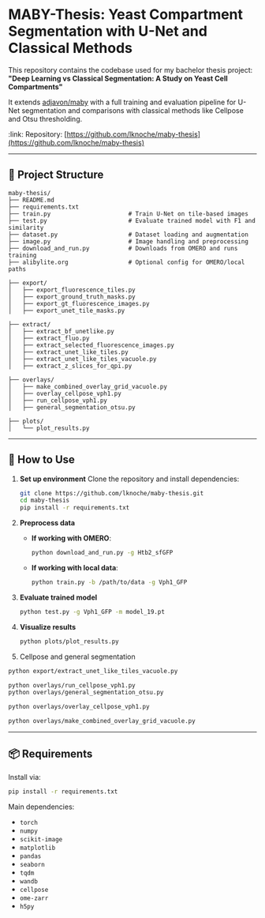 # MABY-Thesis: Yeast Compartment Segmentation with U-Net and Classical Methods

This repository contains the codebase used for my bachelor thesis project:
**"Deep Learning vs Classical Segmentation: A Study on Yeast Cell Compartments"**

It extends [adjavon/maby](https://github.com/adjavon/maby) with a full training and evaluation pipeline for U-Net segmentation and comparisons with classical methods like Cellpose and Otsu thresholding.

\:link: Repository: [https://github.com/lknoche/maby-thesis](https://github.com/lknoche/maby-thesis)

---

## 📁 Project Structure

```
maby-thesis/
├── README.md
├── requirements.txt
├── train.py                      # Train U-Net on tile-based images
├── test.py                       # Evaluate trained model with F1 and similarity
├── dataset.py                    # Dataset loading and augmentation
├── image.py                      # Image handling and preprocessing
├── download_and_run.py           # Downloads from OMERO and runs training
├── alibylite.org                 # Optional config for OMERO/local paths

├── export/
│   ├── export_fluorescence_tiles.py
│   ├── export_ground_truth_masks.py
│   ├── export_gt_fluorescence_images.py
│   ├── export_unet_tile_masks.py

├── extract/
│   ├── extract_bf_unetlike.py
│   ├── extract_fluo.py
│   ├── extract_selected_fluorescence_images.py
│   ├── extract_unet_like_tiles.py
│   ├── extract_unet_like_tiles_vacuole.py
│   ├── extract_z_slices_for_qpi.py

├── overlays/
│   ├── make_combined_overlay_grid_vacuole.py
│   ├── overlay_cellpose_vph1.py
│   ├── run_cellpose_vph1.py
│   ├── general_segmentation_otsu.py

├── plots/
│   └── plot_results.py
```

---

## 🚀 How to Use

1. **Set up environment**
   Clone the repository and install dependencies:

   ```bash
   git clone https://github.com/lknoche/maby-thesis.git
   cd maby-thesis
   pip install -r requirements.txt
   ```

2. **Preprocess data**

   * **If working with OMERO**:

     ```bash
     python download_and_run.py -g Htb2_sfGFP
     ```
   * **If working with local data**:

     ```bash
     python train.py -b /path/to/data -g Vph1_GFP
     ```

3. **Evaluate trained model**

   ```bash
   python test.py -g Vph1_GFP -m model_19.pt
   ```

4. **Visualize results**

   ```bash
   python plots/plot_results.py
   ```
5. Cellpose and general segmentation
```bash
python export/extract_unet_like_tiles_vacuole.py
```
```bash
python overlays/run_cellpose_vph1.py
python overlays/general_segmentation_otsu.py
```
```bash
python overlays/overlay_cellpose_vph1.py
```
```bash
python overlays/make_combined_overlay_grid_vacuole.py
```


---

## 📦 Requirements

Install via:

```bash
pip install -r requirements.txt
```

Main dependencies:

* `torch`
* `numpy`
* `scikit-image`
* `matplotlib`
* `pandas`
* `seaborn`
* `tqdm`
* `wandb`
* `cellpose`
* `ome-zarr`
* `h5py`
